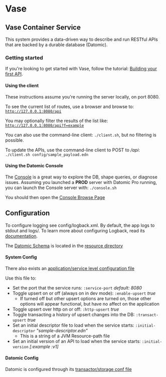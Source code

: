 Vase
====

## Vase Container Service

This system provides a data-driven way to describe and run RESTful APIs that
are backed by a durable database (Datomic).

### Getting started

If you're looking to get started with Vase, follow the tutorial: [Building your first API](docs/your_first_api.mkd).

#### Using the client

These instructions assume you're running the server locally, on port 8080.

To see the current list of routes, use a browser and browse to: [`http://127.0.0.1:8080/api`](http://127.0.0.1:8080/api)

You may optionally filter the results of the list like: [`http://127.0.0.1:8080/api?f=example`](http://127.0.0.1:8080/api?f=example)

You can also use the command-line client: `./client.sh`, but no filtering is possible.

To update the APIs, use the command-line client to POST to */api*: `./client.sh config/sample_payload.edn`

#### Using the Datomic Console

The [Console](http://docs.datomic.com/console.html) is a great way to explore
the DB, shape queries, or diagnose issues.  Assuming you launched a **PROD**
server with Datomic Pro running, you can launch the Console server with:
`./console.sh`

You should then open the [Console Browse Page](http://localhost:9090/browse)

## Configuration

To configure logging see config/logback.xml. By default, the app logs to stdout and logs/.
To learn more about configuring Logback, read its [documentation](http://logback.qos.ch/documentation.html).

The [Datomic Schema](http://docs.datomic.com/schema.html) is located in the [resource directory](./resources/schema.edn)

#### System Config
There also exists an [application/service level configuration file](./config/system.edn)

Use this file to:

 * Set the port that the service runs: `:service-port` *default: 8080*
 * Toggle upsert on or off (always on in dev mode): `:enable-upsert` *true*
   * If turned off but other upsert options are turned on, those other options will
     appear functional, but have no affect on the application
 * Toggle upsert over http on or off: `:http-upsert` *true*
 * Toggle transacting a history of upsert changes into the DB: `:transact-upsert` *true*
 * Set an initial descriptor file to load when the service starts: `:initial-descriptor` *"sample-descriptor.edn"*
   * This is a string of a JVM Resource-path file
 * Set an initial version of an API to load when the service starts: `:initial-version` *[:example :v1]*

#### Datomic Config

Datomic is configured through its [transactor/storage conf file](./datomic/config/dev-transactor.properties)
